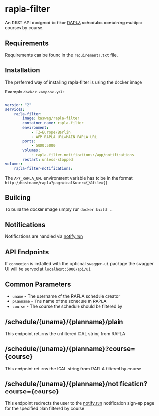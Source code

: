 # rapla-filter

An REST API designed to filter [RAPLA](https://rapla.org) schedules containing multiple courses by course.

## Requirements

Requirements can be found in the `requirements.txt` file.

## Installation

The preferred way of installing rapla-filter is using the docker image

Example `docker-compose.yml`:  

```yaml

version: "2"
services:
    rapla-filter:
        image: baswag/rapla-filter
        container_name: rapla-filter
        environment:
            - TZ=Europe/Berlin
            - APP_RAPLA_URL=MAIN_RAPLA_URL
        ports:
            - 5000:5000
        volumes:
            - rapla-filter-notifications:/app/notifications
        restart: unless-stopped
volumes:
    rapla-filter-notifications:
```

The `APP_RAPLA_URL` environment variable has to be in the format  
`http://hostname/rapla?page=ical&user={}&file={}`  

## Building

To build the docker image simply run `docker build .`.

## Notifications

Notifications are handled via [notify.run](https://notify.run)

## API Endpoints

If `connexion` is installed with the optional `swagger-ui` package the swagger UI will be served at `localhost:5000/api/ui`

## Common Parameters

- `uname` - The username of the RAPLA schedule creator
- `planname` - The name of the schedule in RAPLA
- `course` - The course the schedule should be filtered by

## /schedule/{uname}/{planname}/plain

This endpoint returns the unfiltered ICAL string from RAPLA  

## /schedule/{uname}/{planname}?course={course}

This endpoint returns the ICAL string from RAPLA filtered by course

## /schedule/{uname}/{planname}/notification?course={course}

This endpoint redirects the user to the [notify.run](https://notify.run) notification sign-up page for the specified plan filtered by course  
